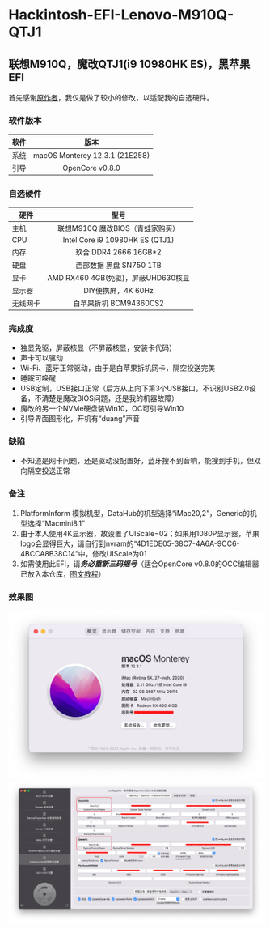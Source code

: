 # Hackintosh-EFI-Lenovo-M910Q-QTJ1
## 联想M910Q，魔改QTJ1(i9 10980HK ES)，黑苹果EFI

首先感谢[原作者](https://github.com/Devinyu0616/Lenovo-M710Q-QTJ1-94360z4-Hackintosh)，我仅是做了较小的修改，以适配我的自选硬件。

### 软件版本
| 软件 | 版本 |
| --- | :--: |
| 系统 | macOS Monterey 12.3.1 (21E258) |
| 引导 | OpenCore v0.8.0 |

### 自选硬件
|   硬件    |   型号  |
| -------- | :----: |
| 主机 | 联想M910Q 魔改BIOS（青蛙家购买） |
| CPU | Intel Core i9 10980HK ES (QTJ1) |
| 内存 | 玖合 DDR4 2666 16GB*2 |
| 硬盘 | 西部数据 黑盘 SN750 1TB |
| 显卡 | AMD RX460 4GB(免驱)，屏蔽UHD630核显 |
| 显示器 | DIY便携屏，4K 60Hz |
| 无线网卡 | 白苹果拆机 BCM94360CS2 |

### 完成度
+ 独显免驱，屏蔽核显（不屏蔽核显，安装卡代码）
+ 声卡可以驱动
+ Wi-Fi、蓝牙正常驱动，由于是白苹果拆机网卡，隔空投送完美
+ 睡眠可唤醒
+ USB定制，USB接口正常（后方从上向下第3个USB接口，不识别USB2.0设备，不清楚是魔改BIOS问题，还是我的机器故障）
+ 魔改的另一个NVMe硬盘装Win10，OC可引导Win10
+ 引导界面图形化，开机有“duang”声音

### 缺陷
+ 不知道是网卡问题，还是驱动没配置好，蓝牙搜不到音响，能搜到手机，但双向隔空投送正常

### 备注
1. PlatformInform 模拟机型，DataHub的机型选择“iMac20,2”，Generic的机型选择“Macmini8,1”
2. 由于本人使用4K显示器，故设置了UIScale=02；如果用1080P显示器，苹果logo会显得巨大，请自行到nvram的“4D1EDE05-38C7-4A6A-9CC6-4BCCA8B38C14”中，修改UIScale为01
3. 如需使用此EFI，请***务必重新三码摇号***（适合OpenCore v0.8.0的OCC编辑器已放入本仓库，[图文教程](https://blog.csdn.net/xuanxue11/article/details/107873835)）

### 效果图
![关于本机.png](https://github.com/demon3434/Hackintosh-EFI-Lenovo-M710Q-QTJ1/blob/master/OpenCore%20v0.8.0%20%26%20macOS%2012.3.1%20(21E258)/%E5%85%B3%E4%BA%8E%E6%9C%AC%E6%9C%BA.png "关于本机")
![PlatformInfo机型选择.png](https://github.com/demon3434/Hackintosh-EFI-Lenovo-M710Q-QTJ1/blob/master/OpenCore%20v0.8.0%20%26%20macOS%2012.3.1%20(21E258)/PlatformInfo%E6%9C%BA%E5%9E%8B%E9%80%89%E6%8B%A9.png "PlatformInfo机型选择")
